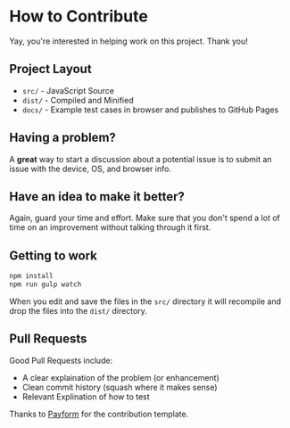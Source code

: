 # How to Contribute

Yay, you're interested in helping work on this project.  Thank you!

## Project Layout

  - `src/`      - JavaScript Source
  - `dist/`     - Compiled and Minified
  - `docs/`     - Example test cases in browser and publishes to GitHub Pages

## Having a problem?

A **great** way to start a discussion about a potential issue is to
submit an issue with the device, OS, and browser info.

## Have an idea to make it better?

Again, guard your time and effort.  Make sure that you don't spend a lot
of time on an improvement without talking through it first.

## Getting to work

```sh
npm install
npm run gulp watch
```
When you edit and save the files in the `src/` directory it will recompile
and drop the files into the `dist/` directory.

## Pull Requests

Good Pull Requests include:

  - A clear explaination of the problem (or enhancement)
  - Clean commit history (squash where it makes sense)
  - Relevant Explination of how to test

Thanks to [Payform](https://github.com/jondavidjohn/payform) for the contribution template.
